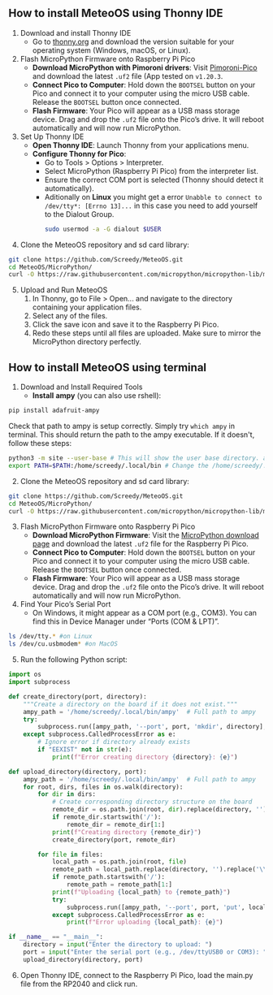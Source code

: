 ## How to install MeteoOS using Thonny IDE
1. Download and install Thonny IDE
	- Go to [thonny.org](https://thonny.org/) and download the version suitable for your operating system (Windows, macOS, or Linux).
2. Flash MicroPython Firmware onto Raspberry Pi Pico
 	- **Download MicroPython with Pimoroni drivers**: Visit [Pimoroni-Pico](https://github.com/pimoroni/pimoroni-pico/releases) and download the latest `.uf2` file (App tested on `v1.20.3`.
	- **Connect Pico to Computer**: Hold down the `BOOTSEL` button on your Pico and connect it to your computer using the micro USB cable. Release the `BOOTSEL` button once connected.
	- **Flash Firmware**: Your Pico will appear as a USB mass storage device. Drag and drop the `.uf2` file onto the Pico’s drive. It will reboot automatically and will now run MicroPython.
3. Set Up Thonny IDE
	- **Open Thonny IDE**: Launch Thonny from your applications menu.
	- **Configure Thonny for Pico**:
		- Go to Tools > Options > Interpreter.
		- Select MicroPython (Raspberry Pi Pico) from the interpreter list.
		- Ensure the correct COM port is selected (Thonny should detect it automatically).
		- Aditionally on **Linux** you might get a error `Unabble to connect to /dev/tty*: [Errno 13]...` in this case you need to add yourself to the Dialout Group.
			```bash
			sudo usermod -a -G dialout $USER
			```
4. Clone the MeteoOS repository and sd card library:
```bash
git clone https://github.com/Screedy/MeteoOS.git
cd MeteoOS/MicroPython/
curl -O https://raw.githubusercontent.com/micropython/micropython-lib/master/micropython/drivers/storage/sdcard/sdcard.py
```
5. Upload and Run MeteoOS
	1. In Thonny, go to File > Open... and navigate to the directory containing your application files.
	2. Select any of the files.
	3. Click the save icon and save it to the Raspberry Pi Pico.
	4. Redo these steps until all files are uploaded. Make sure to mirror the MicroPython directory perfectly.

## How to install MeteoOS using terminal
1. Download and Install Required Tools
	- **Install** **ampy** (you can also use rshell):
```bash
pip install adafruit-ampy
```
    
Check that path to ampy is setup correctly. Simply try `which ampy` in terminal. This should return the path to the ampy executable. If it doesn't, follow these steps:
```bash
python3 -m site --user-base # This will show the user base directory. ampy executable should be located in bin directory.
export PATH=$PATH:/home/screedy/.local/bin # Change the /home/screedy/.local to the path from command above.
```

2. Clone the MeteoOS repository and sd card library:
```bash
git clone https://github.com/Screedy/MeteoOS.git
cd MeteoOS/MicroPython/
curl -O https://raw.githubusercontent.com/micropython/micropython-lib/master/micropython/drivers/storage/sdcard/sdcard.py
```

3. Flash MicroPython Firmware onto Raspberry Pi Pico
	- **Download MicroPython Firmware**: Visit the [MicroPython download page](https://micropython.org/download/rp2-pico/) and download the latest `.uf2` file for the Raspberry Pi Pico.
	- **Connect Pico to Computer**: Hold down the `BOOTSEL` button on your Pico and connect it to your computer using the micro USB cable. Release the `BOOTSEL` button once connected.
	- **Flash Firmware**: Your Pico will appear as a USB mass storage device. Drag and drop the `.uf2` file onto the Pico’s drive. It will reboot automatically and will now run MicroPython.
4. Find Your Pico’s Serial Port
	- On Windows, it might appear as a COM port (e.g., COM3). You can find this in Device Manager under “Ports (COM & LPT)”.
```bash
ls /dev/tty.* #on Linux
ls /dev/cu.usbmodem* #on MacOS
```
5. Run the following Python script:
```Python
import os
import subprocess

def create_directory(port, directory):
    """Create a directory on the board if it does not exist."""
    ampy_path = '/home/screedy/.local/bin/ampy'  # Full path to ampy
    try:
        subprocess.run([ampy_path, '--port', port, 'mkdir', directory], check=True)
    except subprocess.CalledProcessError as e:
        # Ignore error if directory already exists
        if "EEXIST" not in str(e):
            print(f"Error creating directory {directory}: {e}")

def upload_directory(directory, port):
    ampy_path = '/home/screedy/.local/bin/ampy'  # Full path to ampy
    for root, dirs, files in os.walk(directory):
        for dir in dirs:
            # Create corresponding directory structure on the board
            remote_dir = os.path.join(root, dir).replace(directory, '').replace('\\', '/')
            if remote_dir.startswith('/'):
                remote_dir = remote_dir[1:]
            print(f"Creating directory {remote_dir}")
            create_directory(port, remote_dir)

        for file in files:
            local_path = os.path.join(root, file)
            remote_path = local_path.replace(directory, '').replace('\\', '/')
            if remote_path.startswith('/'):
                remote_path = remote_path[1:]
            print(f"Uploading {local_path} to {remote_path}")
            try:
                subprocess.run([ampy_path, '--port', port, 'put', local_path, remote_path], check=True)
            except subprocess.CalledProcessError as e:
                print(f"Error uploading {local_path}: {e}")

if __name__ == "__main__":
    directory = input("Enter the directory to upload: ")
    port = input("Enter the serial port (e.g., /dev/ttyUSB0 or COM3): ")
    upload_directory(directory, port)
```

6. Open Thonny IDE, connect to the Raspberry Pi Pico, load the main.py file from the RP2040 and click run.
